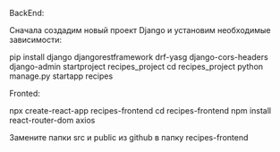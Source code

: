 BackEnd:

Сначала создадим новый проект Django и установим необходимые зависимости:

pip install django djangorestframework drf-yasg django-cors-headers
django-admin startproject recipes_project
cd recipes_project
python manage.py startapp recipes


Fronted:

npx create-react-app recipes-frontend
cd recipes-frontend
npm install react-router-dom axios

Замените папки src и public из github в папку recipes-frontend